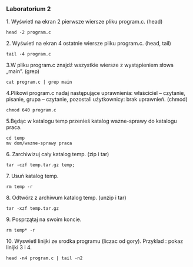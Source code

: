### Laboratorium 2

1\. Wyświetl na ekran 2 pierwsze wiersze pliku program.c. (head)
```
head -2 program.c
```
2\. Wyświetl na ekran 4 ostatnie wiersze pliku program.c. (head, tail)
```
tail -4 program.c
```
3\.W pliku program.c znajdź wszystkie wiersze z wystąpieniem słowa „main”. (grep)
```
cat program.c | grep main
```
4\.Plikowi program.c nadaj następujące uprawnienia: właściciel – czytanie, pisanie,
grupa – czytanie, pozostali użytkownicy: brak uprawnień. (chmod)
```
chmod 640 program.c

```
5\.Będąc w katalogu temp przenieś katalog wazne-sprawy do katalogu praca.
```
cd temp
mv dom/wazne-sprawy praca
```
6\. Zarchiwizuj cały katalog temp. (zip i tar)
```
tar -czf temp.tar.gz temp;

```

7\. Usuń katalog temp.
```
rm temp -r
```

8\. Odtwórz z archiwum katalog temp. (unzip i tar)
```
tar -xzf temp.tar.gz
```

9\. Posprzątaj na swoim koncie.
```
rm temp* -r
```
10\. Wyswietl linijki ze srodka programu (liczac od gory). Przyklad : pokaz linijki 3 i 4.
```
head -n4 program.c | tail -n2
```
